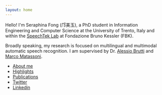 ```yaml
---
layout: home
---
```


Hello! I'm Seraphina Fong (邝美玉), a PhD student in Information Engineering and Computer Science at the University of Trento, Italy and within the [SpeechTek Lab](https://speechtek.fbk.eu/) at Fondazione Bruno Kessler (FBK). 

Broadly speaking, my research is focused on multilingual and multimodal automatic speech recognition. I am supervised by Dr. [Alessio Brutti](https://scholar.google.com/citations?user=dS643iQAAAAJ&hl=en) and [Marco Matassoni](https://scholar.google.it/citations?user=-3HUNjEAAAAJ&hl=en).

- [About me](about)
- [Highlights](highlights)
- [Publications](https://scholar.google.com/citations?user=lW6_vKQA&user=lW6_vKQAAAAJ)
- [Twitter](https://x.com/heyseraphina)
- [Linkedin](https://www.linkedin.com/in/seraphinafong/)
